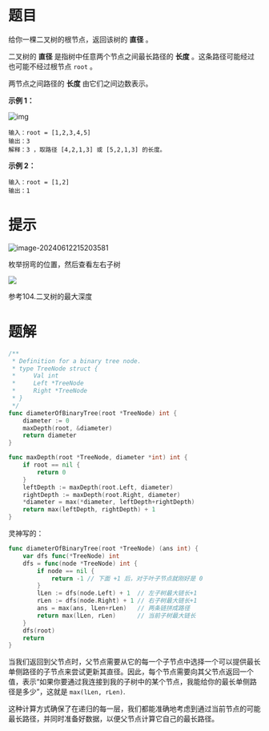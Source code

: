# 题目

给你一棵二叉树的根节点，返回该树的 **直径** 。

二叉树的 **直径** 是指树中任意两个节点之间最长路径的 **长度** 。这条路径可能经过也可能不经过根节点 `root` 。

两节点之间路径的 **长度** 由它们之间边数表示。

 

**示例 1：**

![img](https://s2.loli.net/2024/06/05/wr2bhQVDgpIlte5.jpg)

```
输入：root = [1,2,3,4,5]
输出：3
解释：3 ，取路径 [4,2,1,3] 或 [5,2,1,3] 的长度。
```

**示例 2：**

```
输入：root = [1,2]
输出：1
```



# 提示

![image-20240612215203581](https://s2.loli.net/2024/06/12/K6EAQtcjbaOSlq2.png)

枚举拐弯的位置，然后查看左右子树

![](https://s2.loli.net/2024/06/12/xaLgzYnm81tJOQB.png)

参考104.二叉树的最大深度

# 题解

```go
/**
 * Definition for a binary tree node.
 * type TreeNode struct {
 *     Val int
 *     Left *TreeNode
 *     Right *TreeNode
 * }
 */
func diameterOfBinaryTree(root *TreeNode) int {
	diameter := 0
	maxDepth(root, &diameter)
	return diameter
}

func maxDepth(root *TreeNode, diameter *int) int {
	if root == nil {
		return 0
	}
	leftDepth := maxDepth(root.Left, diameter)
	rightDepth := maxDepth(root.Right, diameter)
	*diameter = max(*diameter, leftDepth+rightDepth)
	return max(leftDepth, rightDepth) + 1
}
```

灵神写的：

```go
func diameterOfBinaryTree(root *TreeNode) (ans int) {
    var dfs func(*TreeNode) int
    dfs = func(node *TreeNode) int {
        if node == nil {
            return -1 // 下面 +1 后，对于叶子节点就刚好是 0
        }
        lLen := dfs(node.Left) + 1  // 左子树最大链长+1
        rLen := dfs(node.Right) + 1 // 右子树最大链长+1
        ans = max(ans, lLen+rLen)   // 两条链拼成路径
        return max(lLen, rLen)      // 当前子树最大链长
    }
    dfs(root)
    return
}
```

当我们返回到父节点时，父节点需要从它的每一个子节点中选择一个可以提供最长单侧路径的子节点来尝试更新其直径。因此，每个节点需要向其父节点返回一个值，表示“如果你要通过我连接到我的子树中的某个节点，我能给你的最长单侧路径是多少”，这就是 `max(lLen, rLen)`.

这种计算方式确保了在递归的每一层，我们都能准确地考虑到通过当前节点的可能最长路径，并同时准备好数据，以便父节点计算它自己的最长路径。
